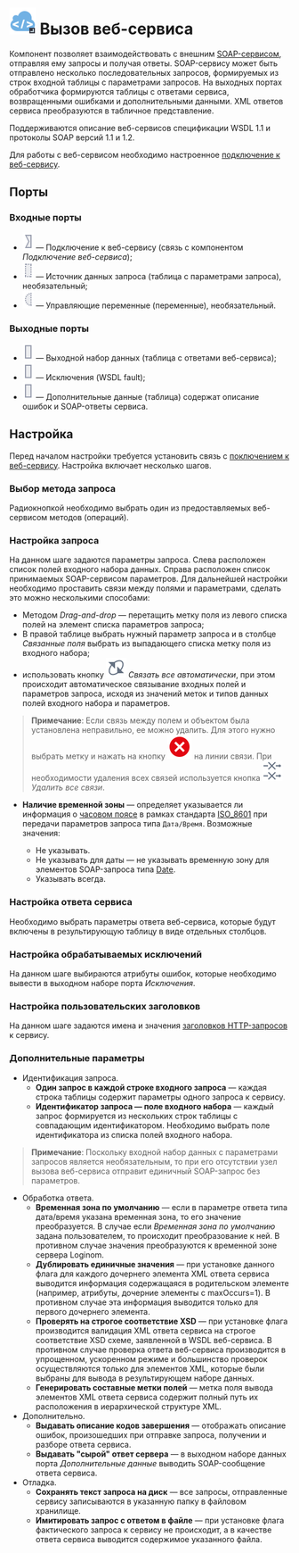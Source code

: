 # ![](../../images/icons/vendors/wsdlclient.svg) Вызов веб-сервиса

Компонент позволяет взаимодействовать с внешним [SOAP-сервисом](https://ru.wikipedia.org/wiki/SOAP), отправляя ему запросы и получая ответы. SOAP-сервису может быть отправлено несколько последовательных запросов, формируемых из строк входной таблицы с параметрами запросов. На выходных портах обработчика формируются таблицы с ответами сервиса, возвращенными ошибками и дополнительными данными. XML ответов сервиса преобразуются в табличное представление.

Поддерживаются описание веб-сервисов спецификации WSDL 1.1 и протоколы SOAP версий 1.1 и 1.2.

Для работы с веб-сервисом необходимо настроенное [подключение к веб-сервису](../../integration/connections/list/web-service.md).

## Порты

### Входные порты

* ![](../../images/icons/ports/input_connection_inactive.svg) — Подключение к веб-сервису (связь с компонентом *Подключение  веб-сервиса*);
* ![](../../images/icons/ports/optional_output_table_inactive.svg) — Источник данных запроса (таблица с параметрами запроса), необязательный;
* ![](../../images/icons/ports/optional_input_variable_inactive.svg) — Управляющие переменные (переменные), необязательный.

### Выходные порты

* ![](../../images/icons/ports/output_table_inactive.svg) — Выходной набор данных (таблица с ответами веб-сервиса);
* ![](../../images/icons/ports/output_table_inactive.svg) — Исключения (WSDL fault);
* ![](../../images/icons/ports/output_table_inactive.svg) — Дополнительные данные (таблица) содержат описание ошибок и SOAP-ответы сервиса.

## Настройка

Перед началом настройки требуется установить связь с [поключением к веб-сервису](../../integration/connections/list/web-service.md). Настройка включает несколько шагов.

### Выбор метода запроса

Радиокнопкой необходимо выбрать один из предоставляемых веб-сервисом методов (операций).

### Настройка запроса

На данном шаге задаются параметры запроса. Слева расположен список полей входного набора данных. Справа расположен список принимаемых SOAP-сервисом параметров. Для дальнейшей настройки необходимо проставить связи между полями и параметрами, сделать это можно несколькими способами:

* Методом *Drag-and-drop* — перетащить метку поля из левого списка полей на элемент списка параметров запроса;
* В правой таблице выбрать нужный параметр запроса и в столбце *Связанные поля* выбрать из выпадающего списка метку поля из входного набора;
* использовать кнопку ![](../../images/icons/toolbar-controls/auto-connect_default.svg) *Связать все автоматически*, при этом происходит автоматическое связывание входных полей и параметров запроса, исходя из значений меток и типов данных полей входного набора и параметров.

> **Примечание**: Если связь между полем и объектом была установлена неправильно, ее можно удалить. Для этого нужно выбрать метку и нажать на кнопку ![](../../images/icons/link-grid/remove-link_hover.svg) на линии связи. При необходимости удаления всех связей используется кнопка ![](../../images/icons/toolbar-controls/remove-all-links_default.svg) *Удалить все связи*.

* **Наличие временной зоны** — определяет указывается ли информация о [часовом поясе](https://ru.wikipedia.org/wiki/Список_часовых_поясов_по_странам) в рамках стандарта [ISO_8601](https://ru.wikipedia.org/wiki/ISO_8601) при передачи параметров запроса типа `Дата/Время`. Возможные значения:
  
  * Не указывать.
  * Не указывать для даты — не указывать временную зону для элементов SOAP-запроса типа [Date](https://www.w3.org/TR/xmlschema-2/#date).
  * Указывать всегда.

### Настройка ответа сервиса

Необходимо выбрать параметры ответа веб-сервиса, которые будут включены в результирующую таблицу в виде отдельных столбцов.

### Настройка обрабатываемых исключений

На данном шаге выбираются атрибуты ошибок, которые необходимо вывести в выходном наборе порта *Исключения*.

### Настройка пользовательских заголовков

На данном шаге задаются имена и значения [заголовков HTTP-запросов](https://ru.wikipedia.org/wiki/HTTP#Заголовки) к сервису.

### Дополнительные параметры

* Идентификация запроса.
  * **Один запрос в каждой строке входного запроса** — каждая строка таблицы содержит параметры одного запроса к сервису.
  * **Идентификатор запроса — поле входного набора** — каждый запрос формируется из нескольких строк таблицы с совпадающим идентификатором. Необходимо выбрать поле идентификатора из списка полей входного набора.

> **Примечание**: Поскольку входной набор данных с параметрами запросов является необязательным, то при его отсутствии узел вызова веб-сервиса отправит единичный SOAP-запрос без параметров.

* Обработка ответа.
  * **Временная зона по умолчанию** — если в параметре ответа типа дата/время указана временная зона, то его значение преобразуется. В случае если *Временная зона по умолчанию* задана пользователем, то происходит преобразование к ней. В противном случае значения преобразуются к временной зоне сервера Loginom.
  * **Дублировать единичные значения** — при установке данного флага для каждого дочернего элемента XML ответа сервиса выводится информация содержащаяся в родительском элементе (например, атрибуты, дочерние элементы с maxOccurs=1). В противном случае эта информация выводится только для первого дочернего элемента.
  * **Проверять на строгое соответствие XSD** — при установке флага производится валидация XML ответа сервиса на строгое соответствие XSD схеме, заявленной в WSDL веб-сервиса. В противном случае проверка ответа веб-сервиса производится в упрощенном, ускоренном режиме и большинство проверок осуществляются только для элементов XML, которые были выбраны для вывода в результирующем наборе данных.
  * **Генерировать составные метки полей** — метка поля вывода элементов XML ответа сервиса содержит полный путь их расположения в иерархической структуре XML.
* Дополнительно.
  * **Выдавать описание кодов завершения** — отображать описание ошибок, произошедших при отправке запроса, получении и разборе ответа сервиса.
  * **Выдавать "сырой" ответ сервера** — в выходном наборе данных порта *Дополнительные данные* выводить SOAP-сообщение ответа сервиса.
* Отладка.
  * **Сохранять текст запроса на диск** — все запросы, отправленные сервису записываются в указанную папку в файловом хранилище.
  * **Имитировать запрос с ответом в файле** — при установке флага фактического запроса к сервису не происходит, а в качестве ответа сервиса выводится содержимое указанного файла.